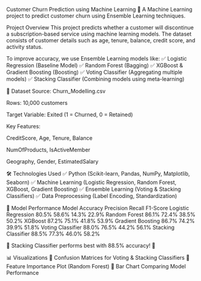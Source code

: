  Customer Churn Prediction using Machine Learning
🚀 A Machine Learning project to predict customer churn using Ensemble Learning techniques.

Project Overview
This project predicts whether a customer will discontinue a subscription-based service using machine learning models. The dataset consists of customer details such as age, tenure, balance, credit score, and activity status.

To improve accuracy, we use Ensemble Learning models like:
✅ Logistic Regression (Baseline Model)
✅ Random Forest (Bagging)
✅ XGBoost & Gradient Boosting (Boosting)
✅ Voting Classifier (Aggregating multiple models)
✅ Stacking Classifier (Combining models using meta-learning)

📂 Dataset
Source: Churn_Modelling.csv

Rows: 10,000 customers

Target Variable: Exited (1 = Churned, 0 = Retained)

Key Features:

CreditScore, Age, Tenure, Balance

NumOfProducts, IsActiveMember

Geography, Gender, EstimatedSalary


🛠️ Technologies Used
✅ Python (Scikit-learn, Pandas, NumPy, Matplotlib, Seaborn)
✅ Machine Learning (Logistic Regression, Random Forest, XGBoost, Gradient Boosting)
✅ Ensemble Learning (Voting & Stacking Classifiers)
✅ Data Preprocessing (Label Encoding, Standardization)

📌 Model Performance
Model             	Accuracy  Precision	  Recall	 F1-Score
Logistic Regression	80.5%	    58.6%	      14.3%	   22.9%
Random Forest	      86.1%	    72.4%	      38.5%	   50.2%
XGBoost	            87.2%	    75.1%	      41.8%	   53.9%
Gradient Boosting	  86.7%	    74.2%	      39.9%	   51.8%
Voting Classifier	  88.0%	    76.5%	      44.2%	   56.1%
Stacking Classifier	88.5%	    77.3%	      46.0%	   58.2%

📌 Stacking Classifier performs best with 88.5% accuracy! 🎯

📊 Visualizations
📌 Confusion Matrices for Voting & Stacking Classifiers
📌 Feature Importance Plot (Random Forest)
📌 Bar Chart Comparing Model Performance





